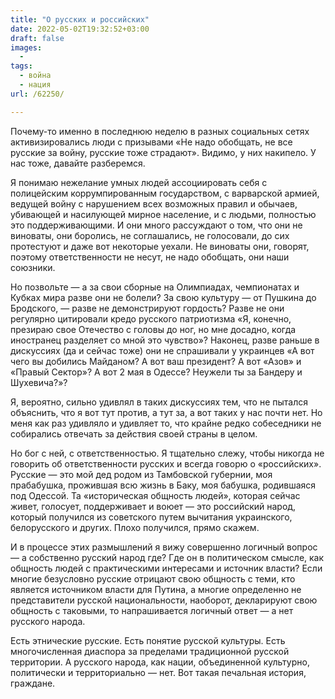 ```yaml
---
title: "О русских и российских"
date: 2022-05-02T19:32:52+03:00
draft: false
images:
  - 
tags:
  - война
  - нация
url: /62250/

---
```

Почему-то именно в последнюю неделю в разных социальных сетях активизировались люди с призывами «Не надо обобщать, не все русские за войну, русские тоже страдают». Видимо, у них накипело. У нас тоже, давайте разберемся.

Я понимаю нежелание умных людей ассоциировать себя с полицейским коррумпированным государством, с варварской армией, ведущей войну с нарушением всех возможных правил и обычаев, убивающей и насилующей мирное население, и с людьми, полностью это поддерживающими. И они много рассуждают о том, что они не виноваты, они боролись, не соглашались, не голосовали, до сих протестуют и даже вот некоторые уехали. Не виноваты они, говорят, поэтому ответственности не несут, не надо обобщать, они наши союзники.

Но позвольте — а за свои сборные на Олимпиадах, чемпионатах и Кубках мира разве они не болели? За свою культуру — от Пушкина до Бродского, — разве не демонстрируют гордость? Разве не они регулярно цитировали кредо русского патриотизма «Я, конечно, презираю свое Отечество с головы до ног, но мне досадно, когда иностранец разделяет со мной это чувство»? Наконец, разве раньше в дискуссиях (да и сейчас тоже) они не спрашивали у украинцев «А вот чего вы добились Майданом? А вот ваш президент? А вот «Азов» и «Правый Сектор»? А вот 2 мая в Одессе? Неужели ты за Бандеру и Шухевича?»?

Я, вероятно, сильно удивлял в таких дискуссиях тем, что не пытался объяснить, что я вот тут против, а тут за, а вот таких у нас почти нет. Но меня как раз удивляло и удивляет то, что крайне редко собеседники не собирались отвечать за действия своей страны в целом.

Но бог с ней, с ответственностью. Я тщательно слежу, чтобы никогда не говорить об ответственности русских и всегда говорю о «российских». Русские — это мой дед родом из Тамбовской губернии, моя прабабушка, прожившая всю жизнь в Баку, моя бабушка, родившаяся под Одессой. Та «историческая общность людей», которая сейчас живет, голосует, поддерживает и воюет — это российский народ, который получился из советского путем вычитания украинского, белорусского и других. Плохо получился, прямо скажем.

И в процессе этих размышлений я вижу совершенно логичный вопрос — а собственно русский народ где? Где он в политическом смысле, как общность людей с практическими интересами и источник власти? Если многие безусловно русские отрицают свою общность с теми, кто является источником власти для Путина, а многие определенно не представители русской национальности, наоборот, декларируют свою общность с таковыми, то напрашивается логичный ответ — а нет русского народа.

Есть этнические русские. Есть понятие русской культуры. Есть многочисленная диаспора за пределами традиционной русской территории. А русского народа, как нации, объединенной культурно, политически и территориально — нет. 
Вот такая печальная история, граждане.